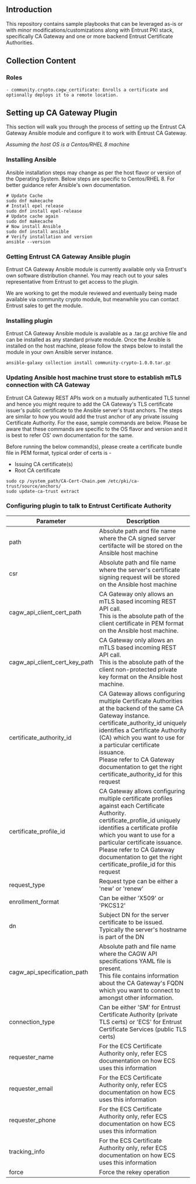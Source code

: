 ## Introduction
This repository contains sample playbooks that can be leveraged as-is or with minor modifications/customizations along with Entrust PKI stack, specifically CA Gateway and one or more backend Entrust Certificate Authorities.

## Collection Content
### Roles
```
- community.crypto.cagw_certificate: Enrolls a certificate and optionally deploys it to a remote location.
```

## Setting up CA Gateway Plugin
This section will walk you through the process of setting up the Entrust CA Gateway Ansible module and configure it to work with Entrust CA Gateway.

*Assuming the host OS is a Centos/RHEL 8 machine*

### Installing Ansible
Ansible installation steps may change as per the host flavor or version of the Operating System.
Below steps are specific to Centos/RHEL 8. 
For better guidance refer Ansible's own documentation.
```
# Update Cache
sudo dnf makecache
# Install epel release
sudo dnf install epel-release
# Update cache again
sudo dnf makecache
# Now install Ansible
sudo dnf install ansible
# Verify installation and version
ansible --version
```

### Getting Entrust CA Gateway Ansible plugin
Entrust CA Gateway Ansible module is currently available only via Entrust's own software distribution channel.
You may reach out to your sales representative from Entrust to get access to the plugin.

We are working to get the module reviewed and eventually being made available via community crypto module, but meanwhile you can contact Entrust sales to get the module.

### Installing plugin
Entrust CA Gateway Ansible module is available as a .tar.gz archive file and can be installed as any standard private module.
Once the Ansible is installed on the host machine, please follow the stwps below to install the module in your own Ansible server instance.

```
ansible-galaxy collection install community-crypto-1.0.0.tar.gz
```

### Updating Ansible host machine trust store to establish mTLS connection with CA Gateway
Entrust CA Gateway REST APIs work on a mutually authenticated TLS tunnel and hence you might require to add the CA Gateway's TLS certificate issuer's public certificate to the Ansible server's trust anchors. The steps are similar to how you would add the trust anchor of any private issuing Certificate Authority. For the ease, sample commands are below. Please be aware that these commands are specific to the OS flavor and version and it is best to refer OS' own documentation for the same.

Before running the below command(s), please create a certificate bundle file in PEM format, typical order of certs is -
- Issuing CA certificate(s)
- Root CA certificate

```
sudo cp /system_path/CA-Cert-Chain.pem /etc/pki/ca-trust/source/anchors/
sudo update-ca-trust extract
```

### Configuring plugin to talk to Entrust Certificate Authority

| Parameter | Description |
| --- | --- |
| path | Absolute path and file name where the CA signed server certifacte will be stored on the Ansible host machine |
| csr | Absolute path and file name where the server's certificate signing request will be stored on the Ansible host machine |
| cagw_api_client_cert_path | CA Gateway only allows an mTLS based incoming REST API call. <br /> This is the absolute path of the client certificate in PEM format on the Ansible host machine. |
| cagw_api_client_cert_key_path | CA Gateway only allows an mTLS based incoming REST API call. <br /> This is the absolute path of the client non-protected private key format on the Ansible host machine. |
| certificate_authority_id | CA Gateway allows configuring multiple Certificate Authorities at the backend of the same CA Gateway instance. <br /> certificate_authority_id uniquely identifies a Certificate Authority (CA) which you want to use for a particular certificate issuance. <br /> Please refer to CA Gateway documentation to get the right certificate_authority_id for this request |
| certificate_profile_id | CA Gateway allows configuring multiple certificate profiles against each Certificate Authority. <br/> certificate_profile_id uniquely identifies a certificate profile which you want to use for a particular certificate issuance. <br /> Please refer to CA Gateway documentation to get the right certificate_profile_id for this request |
| request_type | Request type can be either a 'new' or 'renew' |
| enrollment_format | Can be either 'X509' or 'PKCS12' |
| dn | Subject DN for the server certificate to be issued. <br /> Typically the server's hostname is part of the DN |
| cagw_api_specification_path | Absolute path and file name where the CAGW API specifications YAML file is present. <br /> This file contains information about the CA Gateway's FQDN which you want to connect to amongst other information.  |
| connection_type | Can be either 'SM' for Entrust Certificate Authority (private TLS certs) or 'ECS' for Entrust Certificate Services (public TLS certs) |
| requester_name | For the ECS Certificate Authority only, refer ECS documentation on how ECS uses this information |
| requester_email | For the ECS Certificate Authority only, refer ECS documentation on how ECS uses this information |
| requester_phone | For the ECS Certificate Authority only, refer ECS documentation on how ECS uses this information |
| tracking_info | For the ECS Certificate Authority only, refer ECS documentation on how ECS uses this information |
| force | Force the rekey operation |
